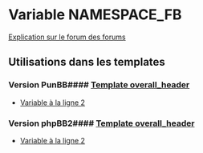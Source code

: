 # Variable NAMESPACE_FB
[Explication sur le forum des forums](http://forum.forumactif.com/t294113-listing-des-variables#NAMESPACE_FB)
## Utilisations dans les templates
### Version PunBB#### [Template overall_header](punbb/overall_header.md)
* [Variable à la ligne 2](../punbb/overall_header.tpl#L2)
### Version phpBB2#### [Template overall_header](subsilver/overall_header.md)
* [Variable à la ligne 2](../subsilver/overall_header.tpl#L2)